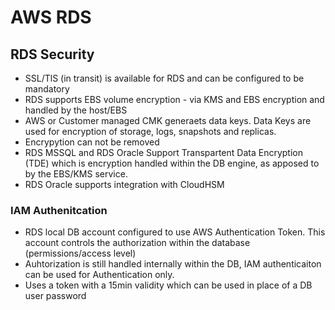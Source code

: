 # AWS RDS

## RDS Security
- SSL/TlS (in transit) is available for RDS and can be configured to be mandatory
- RDS supports EBS volume encryption - via KMS and EBS encryption and handled by the host/EBS
- AWS or Customer managed CMK generaets data keys. Data Keys are used for encryption of storage, logs, snapshots and replicas.
- Encrypytion can not be removed
- RDS MSSQL and RDS Oracle Support Transpartent Data Encryption (TDE) which is encryption handled within the DB engine, as apposed to by the EBS/KMS service.
- RDS Oracle supports integration with CloudHSM

### IAM Authenitcation
- RDS local DB account configured to use AWS Authentication Token. This account controls the authorization within the database (permissions/access level)
- Auhtorization is still handled internally within the DB, IAM authenticaiton can be used for Authentication only.
- Uses a token with a 15min validity which can be used in place of a DB user password
